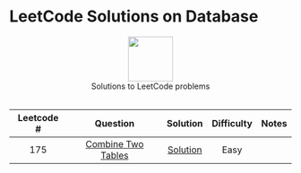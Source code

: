 # LeetCode Solutions on Database

<p align="center">
    <img height=80 src="https://leetcode.com/static/webpack_bundles/images/logo-dark.e99485d9b.svg">
  <br> Solutions to LeetCode problems
  <br><br>
</p>


|   Leetcode #  |  Question  |  Solution    | Difficulty | Notes | 
|:----:|:---:|:---:|:---:|:---:|
|  175  | [Combine Two Tables](https://leetcode.com/problems/combine-two-tables/)  | [Solution]()  |    Easy    |     |




